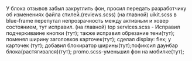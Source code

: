 У блока отзывов забыл закруглить фон, просил передать разработчику об изменениях файла стилей.(reviews.scss) (на главной)
uikit.scss в blue-frame перепутал непрозрачность между активным и ховер состоянием, тут исправил. (на главной)
top services.scss - Исправил подчеркиваине кнопки (тут); также исправил обрезание тени(тут); поменял ширину заголовков карточек(тут);
сделал display: flex; у карточек (тут); добавил блокиратор ширины(тут);пофиксил даунбар блока(растягивался)(тут);
promo.scss-уменьшил фон на мобилке(тут);
